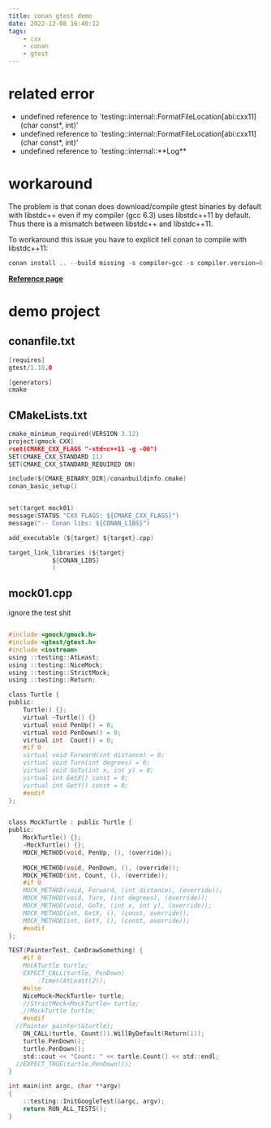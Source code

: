 ```yaml
---
title: conan gtest demo
date: 2022-12-08 16:40:12
tags:
    - cxx
    - conan
    - gtest
---
```

# related error


- undefined reference to `testing::internal::FormatFileLocation[abi:cxx11](char const*, int)'
- undefined reference to `testing::internal::FormatFileLocation[abi:cxx11](char const*, int)'
- undefined reference to `testing::internal::\*\*Log\*\*


# workaround

The problem is that conan does download/compile gtest binaries by default with libstdc++ even if my compiler (gcc 6.3) uses libstdc++11 by default. Thus there is a mismatch between libstdc++ and libstdc++11.

To workaround this issue you have to explicit tell conan to compile with libstdc++11:

```c
conan install .. --build missing -s compiler=gcc -s compiler.version=6.3 -s compiler.libcxx=libstdc++11
```

[**Reference page**](https://www.appsloveworld.com/cplus/100/127/gtest-installed-with-conan-undefined-reference)



# demo project

##  conanfile.txt
```c
[requires]
gtest/1.10.0

[generators]
cmake

```

## CMakeLists.txt
```c
cmake_minimum_required(VERSION 3.12)
project(gmock CXX) 
#set(CMAKE_CXX_FLAGS "-std=c++11 -g -O0")
SET(CMAKE_CXX_STANDARD 11)
SET(CMAKE_CXX_STANDARD_REQUIRED ON)

include(${CMAKE_BINARY_DIR}/conanbuildinfo.cmake)
conan_basic_setup()


set(target mock01)
message(STATUS "CXX FLAGS: ${CMAKE_CXX_FLAGS}")
message("-- Conan libs: ${CONAN_LIBS}")

add_executable (${target} ${target}.cpp)

target_link_libraries (${target} 
            ${CONAN_LIBS}
            )

```

## mock01.cpp
ignore the test shit
```c

#include <gmock/gmock.h>
#include <gtest/gtest.h>
#include <iostream>
using ::testing::AtLeast;
using ::testing::NiceMock;
using ::testing::StrictMock;
using ::testing::Return;

class Turtle {
public:
    Turtle() {};
    virtual ~Turtle() {}
    virtual void PenUp() = 0;
    virtual void PenDown() = 0;
    virtual int  Count() = 0;
    #if 0
    virtual void Forward(int distance) = 0;
    virtual void Turn(int degrees) = 0;
    virtual void GoTo(int x, int y) = 0;
    virtual int GetX() const = 0;
    virtual int GetY() const = 0;
    #endif
};


class MockTurtle : public Turtle {
public:
    MockTurtle() {};
    ~MockTurtle() {};
    MOCK_METHOD(void, PenUp, (), (override));
    
    MOCK_METHOD(void, PenDown, (), (override));
    MOCK_METHOD(int, Count, (), (override));
    #if 0
    MOCK_METHOD(void, Forward, (int distance), (override));
    MOCK_METHOD(void, Turn, (int degrees), (override));
    MOCK_METHOD(void, GoTo, (int x, int y), (override));
    MOCK_METHOD(int, GetX, (), (const, override));
    MOCK_METHOD(int, GetY, (), (const, override));
    #endif
};

TEST(PainterTest, CanDrawSomething) {
    #if 0
    MockTurtle turtle;    
    EXPECT_CALL(turtle, PenDown)  
        .Times(AtLeast(2));
    #else
    NiceMock<MockTurtle> turtle;
    //StrictMock<MockTurtle> turtle;
    //MockTurtle turtle;
    #endif
  //Painter painter(&turtle);
    ON_CALL(turtle, Count()).WillByDefault(Return(1));
    turtle.PenDown(); 
    turtle.PenDown();
    std::cout << "Count: " << turtle.Count() << std::endl;
  //EXPECT_TRUE(turtle.PenDown()); 
}

int main(int argc, char **argv)
{
    ::testing::InitGoogleTest(&argc, argv);
    return RUN_ALL_TESTS();
}
```